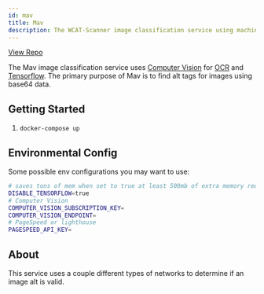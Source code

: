 ```yaml
---
id: mav
title: Mav
description: The WCAT-Scanner image classification service using machine learning and AI.
---
```


[View Repo](https://github.com/wcat/mav)

The Mav image classification service uses [Computer Vision](https://azure.microsoft.com/en-us/services/cognitive-services/computer-vision/#overview) for [OCR](https://en.wikipedia.org/wiki/Optical_character_recognition) and [Tensorflow](https://www.tensorflow.org/).
The primary purpose of Mav is to find alt tags for images using base64 data.

## Getting Started

1. `docker-compose up`

## Environmental Config

Some possible env configurations you may want to use:

```sh
# saves tons of mem when set to true at least 500mb of extra memory required to enable.
DISABLE_TENSORFLOW=true
# Computer Vision
COMPUTER_VISION_SUBSCRIPTION_KEY=
COMPUTER_VISION_ENDPOINT=
# PageSpeed or lighthouse
PAGESPEED_API_KEY=
```

## About

This service uses a couple different types of networks to determine if an image alt is valid.

